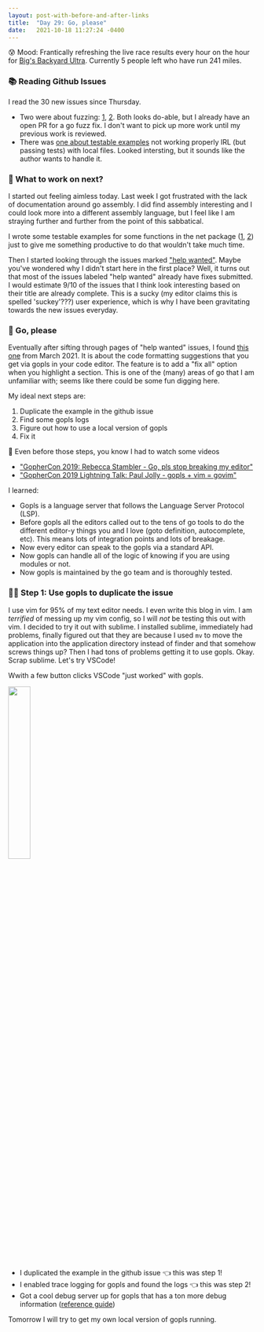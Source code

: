 ```yaml
---
layout: post-with-before-and-after-links
title:  "Day 29: Go, please"
date:   2021-10-18 11:27:24 -0400
---
```


😰 Mood: Frantically refreshing the live race results every hour on the hour for
[Big's Backyard Ultra](https://my.raceresult.com/183854/#0_B3DC1F). Currently 5
people left who have run 241 miles.

### 📚 Reading Github Issues

I read the 30 new issues since Thursday.
* Two were about fuzzing: [1](https://github.com/golang/go/issues/48989),
  [2](https://github.com/golang/go/issues/48984). Both looks do-able, but I
  already have an open PR for a go fuzz fix. I don't want to pick up more work
  until my previous work is reviewed.
* There was [one about testable
  examples](https://github.com/golang/go/issues/49036) not working properly IRL
  (but passing tests) with local files. Looked intersting, but it
  sounds like the author wants to handle it.

### 👀 What to work on next?

I started out feeling aimless today. Last week I got frustrated with the lack
of documentation around go assembly. I did find assembly interesting and I could
look more into a different assembly language, but I feel like I am straying
further and further from the point of this sabbatical.

I wrote some testable examples for some functions in the net package
([1](https://go-review.googlesource.com/c/go/+/356535),
[2](https://go-review.googlesource.com/c/go/+/356536)) just to give me something
productive to do that wouldn't take much time.

Then I started looking through the issues marked ["help
wanted"](https://github.com/golang/go/labels/help%20wanted). Maybe you've wondered
why I didn't start here in the first place? Well, it turns out that most of the
issues labeled "help wanted" already have fixes submitted. I would estimate
9/10 of the issues that I think look interesting based on their title are
already complete. This is a sucky (my editor claims this is spelled 'suckey'???)
user experience, which is why I have been gravitating towards the new issues
everyday.

### 🥺 Go, please

Eventually after sifting through pages of "help wanted" issues, I found [this
one](https://github.com/golang/go/issues/44814) from March 2021. It is about the
code formatting suggestions that you get via gopls in your code editor. The
feature is to add a "fix all" option when you highlight a section. This is one
of the (many) areas of go that I am unfamiliar with; seems like there could be
some fun digging here.

My ideal next steps are:
1. Duplicate the example in the github issue
1. Find some gopls logs
1. Figure out how to use a local version of gopls
1. Fix it

🎥 Even before those steps, you know I had to watch some videos
* ["GopherCon 2019: Rebecca Stambler - Go, pls stop breaking my
  editor"](https://www.youtube.com/watch?v=EFJfdWzBHwE&ab_channel=GopherAcademy)
* ["GopherCon 2019 Lightning Talk: Paul Jolly - gopls + vim =
  govim"](https://www.youtube.com/watch?v=DiBZetR733Y&ab_channel=GopherAcademy)

I learned:
* Gopls is a language server that follows the Language Server Protocol (LSP).
* Before gopls all the editors called out to the tens of go tools to do the
  different editor-y things you and I love (goto definition, autocomplete, etc).
  This means lots of integration points and lots of breakage.
* Now every editor can speak to the gopls via a standard API.
* Now gopls can handle all of the logic of knowing if you are using modules or
  not.
* Now gopls is maintained by the go team and is thoroughly tested.

### 👯‍♀️ Step 1: Use gopls to duplicate the issue

I use vim for 95% of my text editor needs. I even write this blog in vim. I am
_terrified_ of messing up my vim config, so I will _not_ be testing this
out with vim. I decided to try it out with sublime. I installed sublime,
immediately had problems, finally figured out that they are because I used `mv`
to move the application into the application directory instead of finder and
that somehow screws things up? Then I had tons of problems getting it to use
gopls. Okay. Scrap sublime. Let's try VSCode!

Wwith a few button clicks VSCode "just worked" with gopls.

<img width="30%" src="https://i.ibb.co/rH0j989/Screen-Shot-2021-10-18-at-5-43-42-PM.png">

* I duplicated the example in the github issue 👈 this was step 1!
* I enabled trace logging for gopls and found the logs 👈 this was step 2!
* Got a cool debug server up for gopls that has a ton more debug information
  ([reference
  guide](https://go.googlesource.com/tools/+/refs/tags/gopls/v0.3.0-pre1/gopls/doc/troubleshooting.md#:~:text=For%20VSCode%20users%2C%20the%20gopls,%2BK%20Ctrl%2BH%20))

Tomorrow I will try to get my own local version of gopls running.
